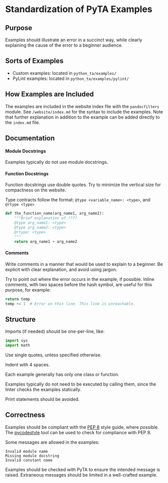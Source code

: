 # Standardization of PyTA Examples


## Purpose

Examples should illustrate an error in a succinct way, while clearly explaining
the cause of the error to a beginner audience.


## Sorts of Examples

* Custom examples: located in `python_ta/examples/`
* PyLint examples: located in `python_ta/examples/pylint/`


## How Examples are Included

The examples are included in the website index file with the `pandocfilters`
module. See `/website/index.md` for the syntax to include the examples. Note
that further explanation in addition to the example can be added directly to
the `index.md` file.


## Documentation


#### Module Docstrings

Examples typically do not use module docstrings.


#### Function Docstrings

Function docstrings use double quotes. Try to minimize the vertical size for
compactness on the website.

Type contracts follow the format: `@type <variable_name>: <type>`, and 
`@rtype <type>`

```python
def the_function_name(arg_name1, arg_name2):
    """Brief explanation of ????
    @type arg_name1: <type>
    @type arg_name2: <type>
    @rtype: <type>
    """
    return arg_name1 + arg_name2
```


#### Comments

Write comments in a manner that would be used to explain to a beginner. Be 
explicit with clear explanation, and avoid using jargon.

Try to point out where the error occurs in the example, if possible. Inline
comments, with two spaces before the hash symbol, are useful for this purpose, for
example:

```python
return temp
temp += 1  # Error on this line. This line is unreachable.
```


## Structure

Imports (if needed) should be one-per-line, like:

```python
import sys
import math
```

Use single quotes, unless specified otherwise.

Indent with 4 spaces.

Each example generally has only one class or function.

Examples typically do not need to be executed by calling them, since the
linter checks the examples statically.

Print statements should be avoided.


## Correctness

Examples should be compliant with the [PEP 8](https://www.python.org/dev/peps/pep-0008/) style guide, where possible. The [pycodestyle](https://github.com/PyCQA/pycodestyle) tool can be used to check for compliance with PEP 8.

Some messages are allowed in the examples:

```
Invalid module name
Missing module docstring
Invalid constant name
```

Examples should be checked with PyTA to ensure the intended message is raised. Extraneous messages should be limited in a well-crafted example.
